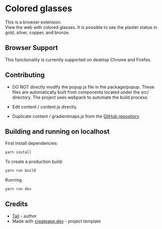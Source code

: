 # Colored glasses

This is a browser extension.  
View the web with colored glasses. It is possible to see the plaster statue in gold, silver, copper, and bronze.

## Browser Support

This functionality is currently supported on desktop Chrome and Firefox.

## Contributing

- DO NOT directly modify the popup.js file in the package/popup. These files are automatically built from components located under the src/ directory.
The project uses webpack to automate the build process.

- Edit content / content.js directly.
- Duplicate content / gradientmaps.js from the [GitHub repository](https://github.com/tailpiece/gradientmaps).

## Building and running on localhost

First install dependencies:

```sh
yarn install
```

To create a production build:

```sh
yarn run build
```

Running

```sh
yarn run dev
```

## Credits

- [Tail](https://tailpiece.dev/) - author
- Made with [createapp.dev](https://createapp.dev/) - project template
